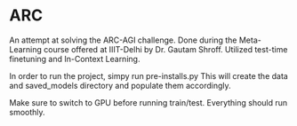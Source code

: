 # ARC
An attempt at solving the ARC-AGI challenge. Done during the Meta-Learning course offered at IIIT-Delhi by Dr. Gautam Shroff.
Utilized test-time finetuning and In-Context Learning. 

In order to run the project, simpy run pre-installs.py
This will create the data and saved_models directory and populate them accordingly.

Make sure to switch to GPU before running train/test.
Everything should run smoothly.
